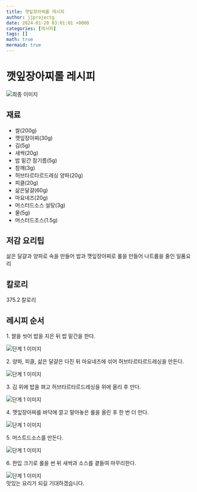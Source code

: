 ```yaml
---
title: 깻잎장아찌롤 레시피
author: jjprojectg
date: 2024-01-20 03:01:01 +0000
categories: [레시피]
tags: []
math: true
mermaid: true
---
```

<meta name="og:type" content="website"/>
<meta charset="UTF-8"/>
<div class="header">
  <h1>깻잎장아찌롤 레시피</h1>
</div>

<div class="container my-4">
  <div class="row">
    <div class="col-12 col-md-6">
      <div class="recipe-image">
        <img src="http://www.foodsafetykorea.go.kr/uploadimg/20160603/20160603011759_1464927479016.jpg" class="step-image" alt="최종 이미지"/>
      </div>
    </div>
    <div class="col-12 col-md-6">
      <div class="ingredients">
        <h2>재료</h2>
        <ul class="card">
          <li> 쌀(200g) </li>
          <li>  깻잎장아찌(30g) </li>
          <li>  김(5g) </li>
          <li>  새싹(20g) </li>
          <li>  밥 밑간 참기름(5g) </li>
          <li>  참깨(3g) </li>
          <li>  허브타르타르드레싱 양파(20g) </li>
          <li>  피클(20g) </li>
          <li>  삶은달걀(60g) </li>
          <li>  마요네즈(20g) </li>
          <li>  머스터드소스 설탕(3g) </li>
          <li>  물(5g) </li>
          <li>  머스터드조스(1.5g) </li>
</ul>
      </div>
    </div>
    <div class="col-12 col-md-6">
      <div class="ingredients">
        <h2>저감 요리팁</h2>
        <div class="card"> 
          <p>
            삶은 달걀과 양파로 속을 만들어 밥과 깻잎장아찌로 롤을 만들어 나트륨을 줄인 일품요리
          </p>
        </div>
      </div>
      <div class="ingredients">
        <h2>칼로리</h2>
        <div class="card"> 
          <p>
            375.2 칼로리
          </p>
        </div>
      </div>
    </div>
  </div>

  <h2 class="my-4">레시피 순서</h2>
  <div class="card recipe-card">
    <div class="card-body recipe-step">
      <p class="card-text step-description">1. 쌀을 씻어 밥을 지은 뒤 밥 밑간을 한다.</p>
      <img src="http://www.foodsafetykorea.go.kr/uploadimg/cook/776-1.jpg" alt="단계 1 이미지" class="step-image"/>
    </div>
  </div>
  <div class="card recipe-card">
    <div class="card-body recipe-step">
      <p class="card-text step-description">2. 양파, 피클, 삶은 달걀은 다진 뒤 마요네즈에 섞어 허브타르타르드레싱을 만든다.</p>
      <img src="http://www.foodsafetykorea.go.kr/uploadimg/cook/776-2.jpg" alt="단계 1 이미지" class="step-image"/>
    </div>
  </div>
  <div class="card recipe-card">
    <div class="card-body recipe-step">
      <p class="card-text step-description">3. 김 위에 밥을 펴고 허브타르타르드레싱을 위에 올리 후 만다.</p>
      <img src="http://www.foodsafetykorea.go.kr/uploadimg/cook/776-3.jpg" alt="단계 1 이미지" class="step-image"/>
    </div>
  </div>
  <div class="card recipe-card">
    <div class="card-body recipe-step">
      <p class="card-text step-description">4. 깻잎장아찌를 바닥에 깔고 말아놓은 롤을 올린 후 한 번 더 만다.</p>
      <img src="http://www.foodsafetykorea.go.kr/uploadimg/cook/776-4.jpg" alt="단계 1 이미지" class="step-image"/>
    </div>
  </div>
  <div class="card recipe-card">
    <div class="card-body recipe-step">
      <p class="card-text step-description">5. 머스트드소스를 만든다.</p>
      <img src="http://www.foodsafetykorea.go.kr/uploadimg/cook/776-5.jpg" alt="단계 1 이미지" class="step-image"/>
    </div>
  </div>
  <div class="card recipe-card">
    <div class="card-body recipe-step">
      <p class="card-text step-description">6. 한입 크기로 롤을 썬 뒤 새싹과 소스를 곁들여 마무리한다.</p>
      <img src="http://www.foodsafetykorea.go.kr/uploadimg/cook/776-6.jpg" alt="단계 1 이미지" class="step-image"/>
    </div>
  </div>

</div>
맛있는 요리가 되길 기대하겠습니다.
